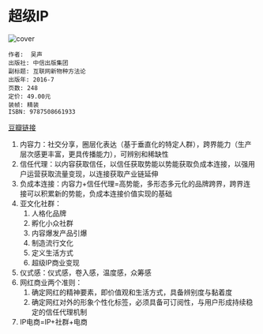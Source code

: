 # 超级IP
![cover](https://img1.doubanio.com/lpic/s28872307.jpg)

    作者:  吴声 
    出版社: 中信出版集团
    副标题: 互联网新物种方法论
    出版年: 2016-7
    页数: 248
    定价: 49.00元
    装帧: 精装
    ISBN: 9787508661933

[豆瓣链接](https://book.douban.com/subject/26805266/)

1. 内容力：社交分享，圈层化表达（基于垂直化的特定人群），跨界能力（生产层次感更丰富，更具传播能力），可辨别和稀缺性
1. 信任代理：以内容获取信任，以信任获取势能以势能获取负成本连接，以强用户运营获取流量变现，以连接获取产业链延伸
1. 负成本连接：内容力+信任代理=高势能，多形态多元化的品牌跨界，跨界连接可以积累新的势能，负成本连接价值实现的基础
1. 亚文化社群：
    1. 人格化品牌
    1. 孵化小众社群
    1. 内容爆发产品引爆
    1. 制造流行文化
    1. 定义生活方式
    1. 超级IP商业变现
1. 仪式感：仪式感，卷入感，温度感，众筹感
1. 网红商业两个准则：
    1. 确定网红的精神要素，即价值观和生活方式，具备辨别度与黏着度
    1. 确定网红对外的形象个性化标签，必须具备可订阅性，与用户形成持续稳定的信任代理机制
1. IP电商=IP+社群+电商
